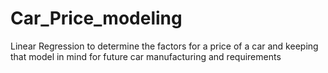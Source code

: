 # Car_Price_modeling
Linear Regression to determine the factors for a price of a car and keeping that model in mind for future car manufacturing and requirements
